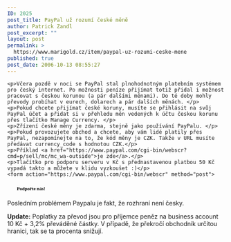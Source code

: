 ```yaml
---
ID: 2025
post_title: PayPal už rozumí české měně
author: Patrick Zandl
post_excerpt: ""
layout: post
permalink: >
  https://www.marigold.cz/item/paypal-uz-rozumi-ceske-mene
published: true
post_date: 2006-10-13 08:55:27
---
```

	<p>Včera pozdě v noci se PayPal stal plnohodnotným platebním systémem pro český internet. Po možnosti peníze přijímat totiž přidal i možnost pracovat s českou korunou (a pár dalšími měnami). Do té doby mohly převody probíhat v eurech, dolarech a pár dalších měnách. </p>
	<p>Pokud chcete přijímat české koruny, musíte se přihlásit na svůj PayPal účet a přidat si v přehledu měn vedených k účtu českou korunu přes tlačítko Manage Currency. </p>
	<p>Zřízení české měny je zdarma, stejně jako používání PayPalu. </p>
	<p>Pokud provozujete obchod a chcete, aby vám lidé platily přes PayPal, nezapomínejte na to, že kód měny je CZK. Takže v URL musíte předávat currency_code s hodnotou CZK.</p>
	<p>Příklad <a href="https://www.paypal.com/cgi-bin/webscr?cmd=p/sell/mc/mc_wa-outside">je zde</a>.</p>
	<p>Tlačítko pro podporu serveru v Kč s přednastavenou platbou 50 Kč vypadá takto a můžete v klidu vyzkoušet :)</p>
	<form action="https://www.paypal.com/cgi-bin/webscr" method="post">
<input type="hidden" name="cmd" value="_xclick" />
<input type="hidden" name="business" value="patrick.zandl@marigold.cz" />
<input type="hidden" name="item_name" value="Marigold cesky" />
<input type="hidden" name="item_number" value="2" />
<input type="hidden" name="amount" value="50.00" />
<input type="hidden" name="no_shipping" value="2" />
<input type="hidden" name="no_note" value="1" />
<input type="hidden" name="currency_code" value="CZK" />
<input type="hidden" name="tax" value="0" />
<input type="hidden" name="lc" value="CZ" />
<input type="hidden" name="bn" value="PP-DonationsBF" />
<button type="submit" style="background: url(/wp-includes/20061019-pp.png); border: 0; width: 110px; height: 23px; font: bold 11px bold arial; line-height: 23px; cursor: hand;">Podpořte nás!</button>
</form>
	<p>Posledním problémem Paypalu je fakt, že rozhraní není česky.
</p>
	<p><strong>Update:</strong> Poplatky za převod jsou pro příjemce peněz na business account 10 Kč + 3,2% převáděné částky. V případě, že překročí obchodník určitou hranici, tak se ta procenta snižují.
</p>
